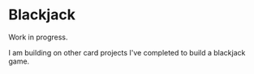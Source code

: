 # Blackjack

Work in progress. 

I am building on other card projects I've completed to build a blackjack game. 